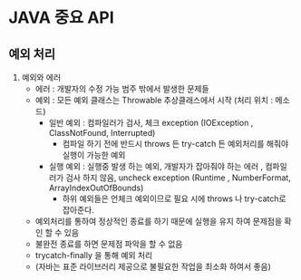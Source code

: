 
# JAVA 중요 API


## 예외 처리

1. 예외와 에러
   - 에러 : 개발자의 수정 가능 범주 밖에서 발생한 문제들
   - 예외 : 모든 예외 클래스는 Throwable 추상클래스에서 시작 (처리 위치 : 메소드)
     - 일반 예외 : 컴파일러가 검사, 체크 exception (IOException , ClassNotFound, Interrupted)
       - 컴파일 하기 전에 반드시 throws 든 try-catch 든 예외처리를 해줘야 실행이 가능한 예외
     - 실행 예외 : 실행중 발생 하는 예외, 개발자가 잡아줘야 하는 에러 , 컴파일러가 검사 하지 않음, uncheck exception (Runtime , NumberFormat, ArrayIndexOutOfBounds)
       - 하위 예외들은 언체크 예외이므로 필요 시에 throws 나 try-catch로 잡아준다.
   - 예외처리를 통하여 정상적인 종료를 하기 때문에 실행을 유지 하여 문제점을 확인 할 수 있음
   - 불완전 종료를 하면 문제점 파악을 할 수 없음
   - trycatch-finally 을 통해 예외 처리
   - (자바는 표준 라이브러리 제공으로 불필요한 작업을 최소화 하여서 좋음)
   




